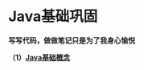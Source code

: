 # Java基础巩固

**写写代码，做做笔记只是为了我身心愉悦**

**（1）[Java基础概念](https://github.com/dar02kon/Java_knowledge_consolidation/blob/master/src/com/dar/consolidation/basic_concept/basic_concept.md)**




